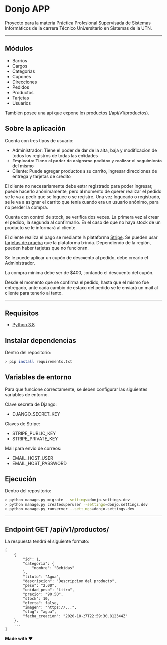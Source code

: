 # Donjo APP

Proyecto para la materia Práctica Profesional Supervisada de Sistemas Informáticos de la carrera Técnico Universitario en Sistemas de la UTN.

---

## Módulos
- Barrios
- Cargos
- Categorías
- Cupones
- Direcciones
- Pedidos
- Productos
- Tarjetas
- Usuarios

También posee una api que expone los productos (/api/v1/productos).

## Sobre la aplicación

Cuenta con tres tipos de usuario:
- Administrador: Tiene el poder de dar de la alta, baja y modificacion de todos los registros de todas las entidades
- Empleado: Tiene el poder de asignarse pedidos y realizar el seguimiento del mismo
- Cliente: Puede agregar productos a su carrito, ingresar direcciones de entrega y tarjetas de crédito

El cliente no necesariamente debe estar registrado para poder ingresar, puede hacerlo anónimamente, pero al momento de querer realizar el pedido se le va a pedir que se loguee o se registre. Una vez logueado o registrado, se le va a asignar el carrito que tenía cuando era un usuario anónimo, para no perder la compra.

Cuenta con control de stock, se verifica dos veces. La primera vez al crear el pedido, la segunda al confirmarlo. En el caso de que no haya stock de un producto se le informará al cliente.

El cliente realiza el pago se mediante la plataforma [Stripe](https://stripe.com/). Se pueden usar [tarjetas de prueba](https://stripe.com/docs/testing#cards) que la plataforma brinda. Dependiendo de la región, pueden haber tarjetas que no funcionen.

Se le puede aplicar un cupón de descuento al pedido, debe crearlo el Administrador.

La compra mínima debe ser de $400, contando el descuento del cupón.

Desde el momento que se confirma el pedido, hasta que el mismo fue entregado, ante cada cambio de estado del pedido se le enviará un mail al cliente para tenerlo al tanto.

---

## Requisitos

- [Python 3.8](https://www.python.org/downloads/)

## Instalar dependencias

Dentro del repositorio:
```sh
> pip install requirements.txt
```

## Variables de entorno

Para que funcione correctamente, se deben configurar las siguientes variables de entorno.

Clave secreta de Django:
- DJANGO_SECRET_KEY

Claves de Stripe:
- STRIPE_PUBLIC_KEY
- STRIPE_PRIVATE_KEY

Mail para envio de correos:
- EMAIL_HOST_USER
- EMAIL_HOST_PASSWORD

## Ejecución

Dentro del repositorio:
```sh
> python manage.py migrate --settings=donjo.settings.dev
> python manage.py createsuperuser --settings=donjo.settings.dev
> python manage.py runserver --settings=donjo.settings.dev
```

---

## Endpoint GET /api/v1/productos/

La respuesta tendrá el siguiente formato:
```
[
    {
        "id": 1,
        "categoria": {
            "nombre": "Bebidas"
        },
        "titulo": "Agua",
        "descripcion": "Descripcion del producto",
        "peso": "2.00",
        "unidad_peso": "Litro",
        "precio": "90.50",
        "stock": 10,
        "oferta": false,
        "imagen": "https://...",
        "slug": "agua",
        "fecha_creacion": "2020-10-27T22:59:30.812344Z"
    },
    ...
]
```

**Made with ♥**
